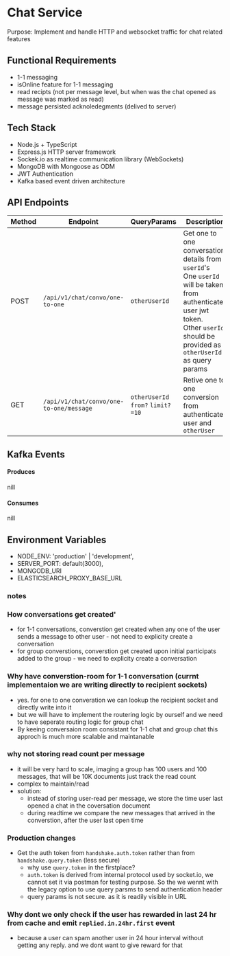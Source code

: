 # Chat Service

Purpose: Implement and handle HTTP and websocket traffic for chat related features

## Functional Requirements

-  1-1 messaging
-  isOnline feature for 1-1 messaging
-  read recipts (not per message level, but when was the chat opened as message was marked as read)
-  message persisted acknoledegments (delived to server)

## Tech Stack

-  Node.js + TypeScript
-  Express.js HTTP server framework
-  Sockek.io as realtime communication library (WebSockets)
-  MongoDB with Mongoose as ODM
-  JWT Authentication
-  Kafka based event driven architecture

## API Endpoints

| Method | Endpoint                                | QueryParams                       | Description                                                                                                                                                                                   |
| ------ | --------------------------------------- | --------------------------------- | --------------------------------------------------------------------------------------------------------------------------------------------------------------------------------------------- |
| POST   | `/api/v1/chat/convo/one-to-one`         | `otherUserId`                     | Get one to one conversation details from `userId`'s <br> One `userId` will be taken from authenticated user jwt token.<br> Other `userId` should be provided as `otherUserId` as query params |
| GET    | `/api/v1/chat/convo/one-to-one/message` | `otherUserId` `from?` `limit?=10` | Retive one to one conversion from authenticated user and `otherUser`                                                                                                                          |

## Kafka Events

#### Produces

nill

#### Consumes

nill

## Environment Variables

-  NODE_ENV: 'production' | 'development',
-  SERVER_PORT: default(3000),
-  MONGODB_URI
-  ELASTICSEARCH_PROXY_BASE_URL

### notes

### How conversations get created'

-  for 1-1 conversations, converstion get created when any one of the user sends a message to other user - not need to explicity create a conversation
-  for group converstions, converstion get created upon initial participats added to the group - we need to explicity create a conversation

### Why have converstion-room for 1-1 conversation (currnt implementaion we are writing directly to recipient sockets)

-  yes. for one to one converation we can lookup the recipient socket and directly write into it
-  but we will have to implement the routering logic by ourself and we need to have seperate routing logic for group chat
-  By keeing conversaion room consistant for 1-1 chat and group chat this approch is much more scalable and maintanable

### why not storing read count per message

-  it will be very hard to scale, imaging a group has 100 users and 100 messages, that will be 10K documents just track the read count
-  complex to maintain/read
-  solution:
   -  instead of storing user-read per message, we store the time user last opened a chat in the coversation document
   -  during readtime we compare the new messages that arrived in the converstion, after the user last open time

### Production changes

-  Get the auth token from `handshake.auth.token` rather than from `handshake.query.token` (less secure)
   -  why use `query.token` in the firstplace?
   -  `auth.token` is derived from internal protocol used by socket.io, we cannot set it via postman for testing purpose. So the we wennt with the legacy option to use query parsms to send authentication header
   -  query params is not secure. as it is readily visible in URL

### Why dont we only check if the user has rewarded in last 24 hr from cache and emit `replied.in.24hr.first` event

-  because a user can spam another user in 24 hour interval without getting any reply. and we dont want to give reward for that
